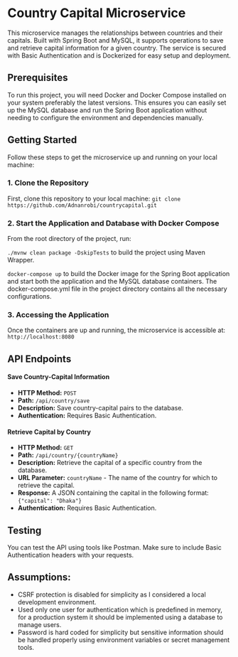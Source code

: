 # Country Capital Microservice

This microservice manages the relationships between countries and their capitals. Built with Spring Boot and MySQL, it supports operations to save and retrieve capital information for a given country. The service is secured with Basic Authentication and is Dockerized for easy setup and deployment.

## Prerequisites

To run this project, you will need Docker and Docker Compose installed on your system preferably the latest versions. This ensures you can easily set up the MySQL database and run the Spring Boot application without needing to configure the environment and dependencies manually.

## Getting Started

Follow these steps to get the microservice up and running on your local machine:

### 1. Clone the Repository

First, clone this repository to your local machine:
```git clone https://github.com/Adnanrobi/countrycapital.git```

### 2. Start the Application and Database with Docker Compose
From the root directory of the project, run:

```./mvnw clean package -DskipTests``` to build the project using Maven Wrapper.

```docker-compose up``` to build the Docker image for the Spring Boot application and start both the application and the MySQL database containers. The docker-compose.yml file in the project directory contains all the necessary configurations.

### 3. Accessing the Application
Once the containers are up and running, the microservice is accessible at:
```http://localhost:8080```
## API Endpoints

#### Save Country-Capital Information

- **HTTP Method:** `POST`
- **Path:** `/api/country/save`
- **Description:** Save country-capital pairs to the database.
- **Authentication:** Requires Basic Authentication.

#### Retrieve Capital by Country

- **HTTP Method:** `GET`
- **Path:** `/api/country/{countryName}`
- **Description:** Retrieve the capital of a specific country from the database.
- **URL Parameter:** `countryName` - The name of the country for which to retrieve the capital.
- **Response:** A JSON containing the capital in the following format: `{"capital": "Dhaka"}`
- **Authentication:** Requires Basic Authentication.

## Testing
You can test the API using tools like Postman. Make sure to include Basic Authentication headers with your requests.

## Assumptions:

- CSRF protection is disabled for simplicity as I considered a local development environment.
- Used only one user for authentication which is predefined in memory, for a production system it should be implemented using a database to manage users.
- Password is hard coded for simplicity but sensitive information should be handled properly using environment variables or secret management tools.
